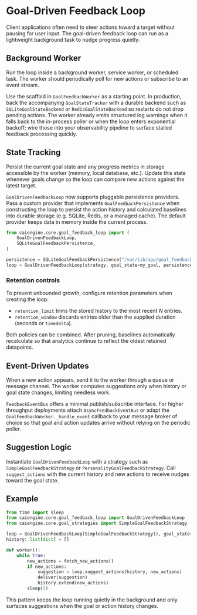 # Goal-Driven Feedback Loop

Client applications often need to steer actions toward a target without pausing for user input. The goal-driven feedback loop can run as a lightweight background task to nudge progress quietly.

## Background Worker
Run the loop inside a background worker, service worker, or scheduled task. The worker should periodically poll for new actions or subscribe to an event stream.

Use the scaffold in ``GoalFeedbackWorker`` as a starting point. In production,
back the accompanying ``GoalStateTracker`` with a durable backend such as
``SQLiteGoalStateBackend`` or ``RedisGoalStateBackend`` so restarts do not drop
pending actions. The worker already emits structured log warnings when it falls
back to the in-process poller or when the loop enters exponential backoff; wire
those into your observability pipeline to surface stalled feedback processing
quickly.

## State Tracking
Persist the current goal state and any progress metrics in storage accessible by the worker (memory, local database, etc.). Update this state whenever goals change so the loop can compare new actions against the latest target.

`GoalDrivenFeedbackLoop` now supports pluggable persistence providers. Pass a custom provider that implements `GoalFeedbackPersistence` when constructing the loop to persist the action history and calculated baselines into durable storage (e.g. SQLite, Redis, or a managed cache). The default provider keeps data in memory inside the current process.

```python
from caiengine.core.goal_feedback_loop import (
    GoalDrivenFeedbackLoop,
    SQLiteGoalFeedbackPersistence,
)

persistence = SQLiteGoalFeedbackPersistence("/var/lib/app/goal_feedback.db")
loop = GoalDrivenFeedbackLoop(strategy, goal_state=my_goal, persistence=persistence)
```

### Retention controls
To prevent unbounded growth, configure retention parameters when creating the loop:

* `retention_limit` trims the stored history to the most recent *N* entries.
* `retention_window` discards entries older than the supplied duration (seconds or `timedelta`).

Both policies can be combined. After pruning, baselines automatically recalculate so that analytics continue to reflect the oldest retained datapoints.

## Event-Driven Updates
When a new action appears, send it to the worker through a queue or message channel. The worker computes suggestions only when history or goal state changes, limiting needless work.

``FeedbackEventBus`` offers a minimal publish/subscribe interface. For higher
throughput deployments attach ``AsyncFeedbackEventBus`` or adapt the
``GoalFeedbackWorker._handle_event`` callback to your message broker of choice
so that goal and action updates arrive without relying on the periodic poller.

## Suggestion Logic
Instantiate `GoalDrivenFeedbackLoop` with a strategy such as `SimpleGoalFeedbackStrategy` or `PersonalityGoalFeedbackStrategy`. Call `suggest_actions` with the current history and new actions to receive nudges toward the goal state.

## Example

```python
from time import sleep
from caiengine.core.goal_feedback_loop import GoalDrivenFeedbackLoop
from caiengine.core.goal_strategies import SimpleGoalFeedbackStrategy

loop = GoalDrivenFeedbackLoop(SimpleGoalFeedbackStrategy(), goal_state={"progress": 10})
history: list[dict] = []

def worker():
    while True:
        new_actions = fetch_new_actions()
        if new_actions:
            suggestion = loop.suggest_actions(history, new_actions)
            deliver(suggestion)
            history.extend(new_actions)
        sleep(5)
```

This pattern keeps the loop running quietly in the background and only surfaces suggestions when the goal or action history changes.
